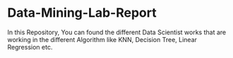 # Data-Mining-Lab-Report

In this Repository, You can found the different Data Scientist works that are working in the different Algorithm like KNN, Decision Tree, Linear Regression etc.
